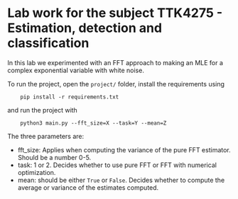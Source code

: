 # Lab work for the subject TTK4275 - Estimation, detection and classification

In this lab we experimented with an FFT approach to making an MLE for a complex exponential variable with white noise.

To run the project, open the `project/` folder, install the requirements using 

```
    pip install -r requirements.txt
```

and run the project with 

```
    python3 main.py --fft_size=X --task=Y --mean=Z
```

The three parameters are:
- fft_size: Applies when computing the variance of the pure FFT estimator. Should be a number 0-5.
- task: 1 or 2. Decides whether to use pure FFT or FFT with numerical optimization.
- mean: should be either `True` or `False`. Decides whether to compute the average or variance of the estimates computed. 